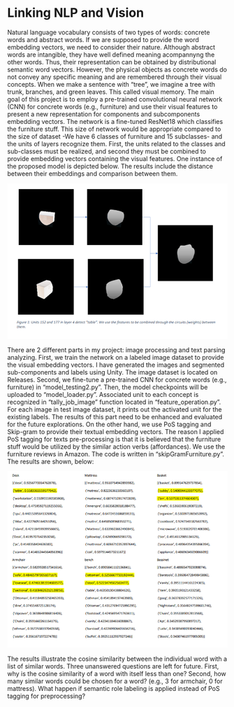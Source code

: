 # Linking NLP and Vision
Natural language vocabulary consists of two types of words: concrete words and abstract words. If we are supposed to provide the word embedding vectors, we need to consider their nature. Although abstract words are intangible, they have well defined meaning acompannyng the other words. Thus, their representation can be obtained by distributional semantic word vectors.
However, the physical objects as concrete words do not convey any specific meaning and are remembered through their visual concepts. When we make a sentence with “tree”, we imagine a tree with trunk, branches, and green leaves. This called visual memory. The main goal of this project is to employ a pre-trained convolutional neural network (CNN) for concrete words (e.g., furniture) and use their visual features to present a new representation for components and subcomponents embedding vectors. The network is a fine-tuned ResNet18 which classifies the furniture stuff. This size of network would be appropriate compared to the size of dataset -We
have 6 classes of furniture and 15 subclasses- and the units of layers recognize them. First, the units related to the classes and sub-classes must be realized, and second they must be combined to provide embedding vectors containing the visual features. One instance of the proposed model is depicted below. The results include the distance between their embeddings and comparison between them.

![visual_features](visual_features.PNG)

There are 2 different parts in my project: image processing and text parsing analyzing. First, we train the network on a labeled image dataset to provide the visual embedding vectors. I have generated the images and segmented sub-components and labels using Unity. The image
dataset is located on Releases. Second, we fine-tune a pre-trained CNN for concrete words (e.g., furniture) in “model_testing2.py”. Then, the model checkpoints will be uploaded to “model_loader.py”. Associated unit to each concept is recognized in “tally_job_image” function located in “feature_operation.py”. For each image in test image dataset, it prints out the activated unit for the existing labels. The results of this part need to be enhanced and evaluated for the future explorations.
On the other hand, we use PoS tagging and Skip-gram to provide their textual embedding vectors. The reason I applied PoS tagging for texts pre-processing is that it is believed that the furniture stuff would be utilized by the similar action verbs (affordances). We use the furniture reviews in Amazon. The code is written in “skipGramFurniture.py”. The results are shown, below:


![results](results.PNG)

The results illustrate the cosine similarity between the individual word with a list of similar words. Three unanswered questions are left for future.  First, why is the cosine similarity of a word with itself less than one? Second, how many similar words could be chosen for a word? (e.g., 3 for armchair, 0 for mattress). What happen if semantic role labeling is applied instead of PoS tagging for preprocessing?
